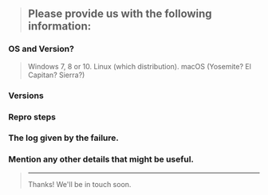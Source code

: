> ## Please provide us with the following information:

### OS and Version?

> Windows 7, 8 or 10. Linux (which distribution). macOS (Yosemite? El Capitan? Sierra?)

### Versions

>

### Repro steps

>

### The log given by the failure.

>

### Mention any other details that might be useful.

> ---
>
> Thanks! We'll be in touch soon.
